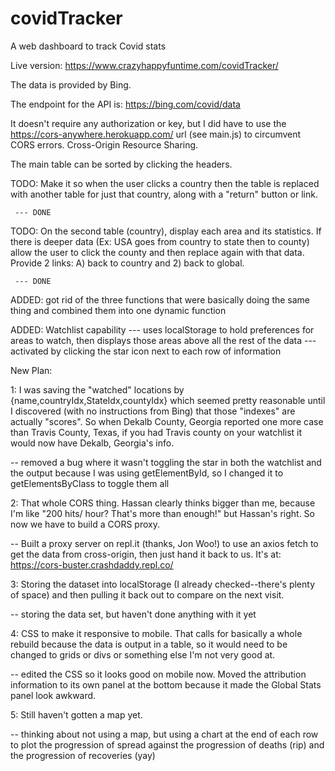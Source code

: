 # covidTracker
A web dashboard to track Covid stats

Live version: https://www.crazyhappyfuntime.com/covidTracker/

The data is provided by Bing.

The endpoint for the API is: https://bing.com/covid/data

It doesn't require any authorization or key, but I did have to use the https://cors-anywhere.herokuapp.com/ url (see main.js) to circumvent CORS errors. Cross-Origin Resource Sharing.

The main table can be sorted by clicking the headers.

TODO: Make it so when the user clicks a country then the table is replaced with another table for just that
country, along with a "return" button or link.
 
     --- DONE

TODO: On the second table (country), display each area and its statistics. If there is deeper data (Ex: USA goes from country to state then to county) allow the user to click the county and then replace again with that data.
Provide 2 links: A) back to country and 2) back to global.

     --- DONE


ADDED: got rid of the three functions that were basically doing the same thing and combined them into one dynamic function

ADDED: Watchlist capability
     --- uses localStorage to hold preferences for areas to watch, then displays those areas above all the rest of the data 
     --- activated by clicking the star icon next to each row of information


New Plan:

1: I was saving the "watched" locations by {name,countryIdx,StateIdx,countyIdx} which seemed pretty reasonable until I discovered (with no instructions from Bing) that those "indexes" are actually "scores". So when Dekalb County, Georgia reported one more case than Travis County, Texas, if you had Travis county on your watchlist it would now have Dekalb, Georgia's info.

  -- removed a bug where it wasn't toggling the star in both the watchlist and the output because I was using
  getElementById, so I changed it to getElementsByClass to toggle them all

2: That whole CORS thing. Hassan clearly thinks bigger than me, because I'm like "200 hits/ hour? That's more than enough!" but Hassan's right. So now we have to build a CORS proxy.

  -- Built a proxy server on repl.it (thanks, Jon Woo!) to use an axios fetch to get the data from cross-origin, then just hand it back to us. It's at: https://cors-buster.crashdaddy.repl.co/

3: Storing the dataset into localStorage (I already checked--there's plenty of space) and then pulling it back out to compare on the next visit.

  -- storing the data set, but haven't done anything with it yet

4: CSS to make it responsive to mobile. That calls for basically a whole rebuild because the data is output in a table, so it would need to be changed to grids or divs or something else I'm not very good at.

  -- edited the CSS so it looks good on mobile now. Moved the attribution information to its own panel at the bottom because it made the Global Stats panel look awkward.

5: Still haven't gotten a map yet.

  -- thinking about not using a map, but using a chart at the end of each row to plot the progression of spread against the progression of deaths (rip) and the progression of recoveries (yay)

  